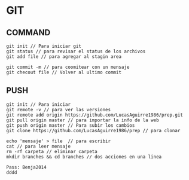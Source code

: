 # GIT

## COMMAND
	git init // Para iniciar git
	git status // para revisar el status de los archivos
	git add file // para agregar al stagin area
     
	git commit -m // para coomitear con un mensaje
	git checout file // Volver al ultimo commit

## PUSH
	git init // Para iniciar
	git remote -v // para ver las versiones
	git remote add origin https://github.com/LucasAguirre1986/prep.git
	git pull origin master // para importar la info de la web
	git push origin master // Para subir los cambios
	git clone https://github.com/LucasAguirre1986/prep // para clonar

	echo 'mensaje' > file  // para escribir
	cat // para leer mensaje
	rm -rf carpeta // eliminar carpeta
	mkdir branches && cd branches // dos acciones en una linea

	Pass: Benja2014
	dddd
